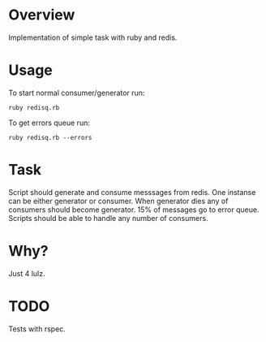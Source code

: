 # Overview

Implementation of simple task with ruby and redis.

# Usage
To start normal consumer/generator run:
```
ruby redisq.rb
```
To get errors queue run:
```
ruby redisq.rb --errors
```

# Task

Script should generate and consume messsages from redis. One instanse can be either generator or consumer. When generator dies any of consumers should become generator. 15% of messages go to error queue. Scripts should be able to handle any number of consumers.

# Why?

Just 4 lulz.

# TODO

Tests with rspec.
